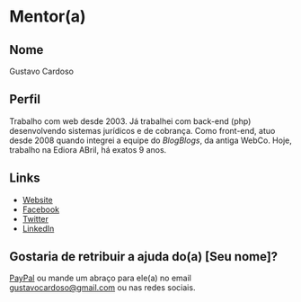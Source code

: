 # Mentor(a)

## Nome

Gustavo Cardoso

## Perfil

Trabalho com web desde 2003. Já trabalhei com back-end (php) desenvolvendo sistemas jurídicos e de cobrança. Como front-end, atuo desde 2008 quando integrei a equipe do *BlogBlogs*, da antiga WebCo. Hoje, trabalho na Ediora ABril, há exatos 9 anos.

## Links

* [Website](http://gustavocardoso.me)
* [Facebook](https://www.facebook.com/gucardoso)
* [Twitter](https://twitter.com/gustavocardoso)
* [LinkedIn](https://www.linkedin.com/in/gustavocardoso/)

## Gostaria de retribuir a ajuda do(a) [Seu nome]?

[PayPal](https://www.paypal.com/cgi-bin/webscr?cmd=_s-xclick&hosted_button_id=M33A9BQABLXKG) ou mande um abraço para ele(a) no email gustavocardoso@gmail.com ou nas redes sociais.
